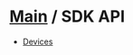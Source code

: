 [Main](https://github.com/Causemo/api-doc/blob/master/README.md) / SDK API
====================
- [Devices](https://github.com/Causemo/api-doc/blob/master/sections/api/sdk/devices.md)

